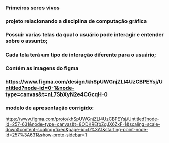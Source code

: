 ### Primeiros seres vivos

### projeto relacionando a disciplina de computação gráfica 

### Possuir varias telas da qual o usuário pode interagir e entender sobre o assunto;

### Cada tela terá um tipo de interação diferente para o usuário;
### Contém as imagens do figma 
### https://www.figma.com/design/khSpUWGnjZLl4UzCBPEYsj/Untitled?node-id=0-1&node-type=canvas&t=nL7SbXyN2e4CGcqH-0

### modelo de apresentação corrigido:
https://www.figma.com/proto/khSpUWGnjZLl4UzCBPEYsj/Untitled?node-id=257-631&node-type=canvas&t=8ODKREfbZgJX6ZxF-1&scaling=scale-down&content-scaling=fixed&page-id=0%3A1&starting-point-node-id=257%3A631&show-proto-sidebar=1
